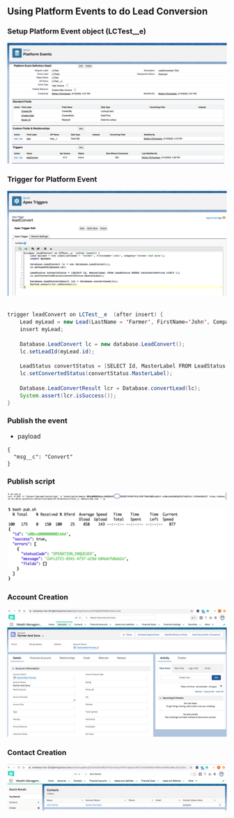 ## Using Platform Events to do Lead Conversion


### Setup Platform Event object (LCTest__e)
![PE setup](img/pe-1.png)

### Trigger for Platform Event 
![Trigger Code](img/trigger-code.png)
```java

trigger leadConvert on LCTest__e  (after insert) {
    Lead myLead = new Lead(LastName = 'Farmer', FirstName='John', Company='Farmer And Sons');
    insert myLead;
    
    Database.LeadConvert lc = new database.LeadConvert();
    lc.setLeadId(myLead.id);
    
    LeadStatus convertStatus = [SELECT Id, MasterLabel FROM LeadStatus WHERE IsConverted=true LIMIT 1];
    lc.setConvertedStatus(convertStatus.MasterLabel);
    
    Database.LeadConvertResult lcr = Database.convertLead(lc);
    System.assert(lcr.isSuccess());
}

```

### Publish the event 
- payload
```
{
  "msg__c": "Convert"
}
```
### Publish script
![pub-1](img/pub-1.png)


![pub-2](img/pub-2.png)

### Account Creation
![acct](img/acct-creation.png)

### Contact Creation
![contact](img/contact-creation.png)





